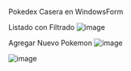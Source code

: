 Pokedex Casera en WindowsForm

Listado con Filtrado
![image](https://github.com/lubari/PokemonsDB/assets/48427687/28994050-17ba-44e5-bbf3-1cfe8dddda95)



Agregar Nuevo Pokemon
![image](https://github.com/lubari/PokemonsDB/assets/48427687/7bb9bea9-7f18-4943-91ed-c95c2877164c)

![image](https://github.com/lubari/PokemonsDB/assets/48427687/959cbf19-6f1b-4988-8e29-c2224fa20ba0)



